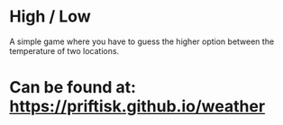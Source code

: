 # High / Low

A simple game where you have to guess the higher option between the temperature of two locations.

# Can be found at: https://priftisk.github.io/weather
